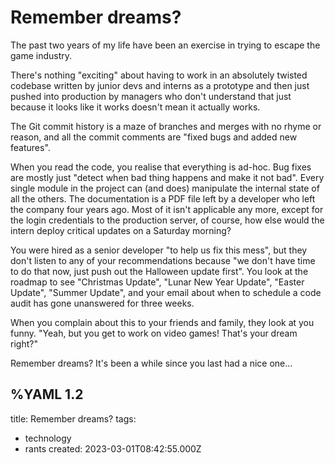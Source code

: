 # Remember dreams?

The past two years of my life have been an exercise in trying to escape the game industry.

There's nothing "exciting" about having to work in an absolutely twisted codebase written by junior devs and interns as a prototype and then just pushed into production by managers who don't understand that just because it looks like it works doesn't mean it actually works.

The Git commit history is a maze of branches and merges with no rhyme or reason, and all the commit comments are "fixed bugs and added new features".

When you read the code, you realise that everything is ad-hoc. Bug fixes are mostly just "detect when bad thing happens and make it not bad". Every single module in the project can (and does) manipulate the internal state of all the others. The documentation is a PDF file left by a developer who left the company four years ago. Most of it isn't applicable any more, except for the login credentials to the production server, of course, how else would the intern deploy critical updates on a Saturday morning?

You were hired as a senior developer "to help us fix this mess", but they don't listen to any of your recommendations because "we don't have time to do that now, just push out the Halloween update first". You look at the roadmap to see "Christmas Update", "Lunar New Year Update", "Easter Update", "Summer Update", and your email about when to schedule a code audit has gone unanswered for three weeks.

When you complain about this to your friends and family, they look at you funny. "Yeah, but you get to work on video games! That's your dream right?"

Remember dreams? It's been a while since you last had a nice one...

%YAML 1.2
---
title: Remember dreams?
tags:
  - technology
  - rants
created: 2023-03-01T08:42:55.000Z
